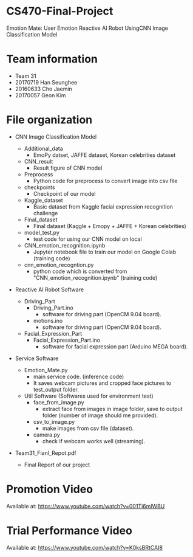 # CS470-Final-Project
Emotion Mate: User Emotion Reactive AI Robot UsingCNN Image Classification Model

# Team information
- Team 31
- 20170719 Han Seunghee
- 20160633 Cho Jaemin
- 20170057 Geon Kim

# File organization

- CNN Image Classification Model
  - Additional_data
    - EmoPy datset, JAFFE dataset, Korean celebrities dataset
  - CNN_result
    - Result figure of CNN model
  - Preprocess
    - Python code for preprocess to convert image into csv file
  - checkpoints
     - Checkpoint of our model
  - Kaggle_dataset
    - Basic dataset from Kaggle facial expression recognition challenge
  - Final_dataset
    - Final dataset (Kaggle + Emopy + JAFFE + Korean celebrities)
  - model_test.py
    - test code for using our CNN model on local
  - CNN_emotion_recognition.ipynb
    - Jupyter notebook file to train our model on Google Colab (training code)
  - cnn_emotion_recogntion.py
    - python code which is converted from "CNN_emotion_recognition.ipynb" (training code)

- Reactive AI Robot Software
  - Driving_Part
    - Driving_Part.ino
      - software for driving part (OpenCM 9.04 board). 
    - motions.ino
      - software for driving part (OpenCM 9.04 board). 
  - Facial_Expression_Part
    - Facial_Expression_Part.ino
      - software for facial expression part (Arduino MEGA board).

- Service Software
  - Emotion_Mate.py
    - main service code. (inference code)
    - It saves webcam pictures and cropped face pictures to test_output folder. 
  - Util Software (Softwares used for environment test)  
    - face_from_image.py
      - extract face from images in image folder, save to output folder (number of image should me provided).
    - csv_to_image.py
      - make images from csv file (dataset).
    - camera.py
      - check if webcam works well (streaming).
 
- Team31_Fianl_Repot.pdf
  - Final Report of our project

# Promotion Video
Available at: https://www.youtube.com/watch?v=001Ti6mlWBU

# Trial Performance Video
Available at: https://www.youtube.com/watch?v=K0ksBRtCAI8
